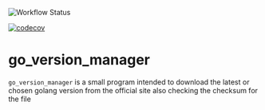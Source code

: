 ![Workflow Status](https://github.com/x0f5c3/golang_downloader/workflows/Publish-on-tag/badge.svg)

[![codecov](https://codecov.io/gh/x0f5c3/golang_downloader/branch/master/graph/badge.svg)](https://codecov.io/gh/x0f5c3/golang_downloader)

# go_version_manager

`go_version_manager` is a small program intended to download the latest or chosen golang version
from the official site also checking the checksum for the file
